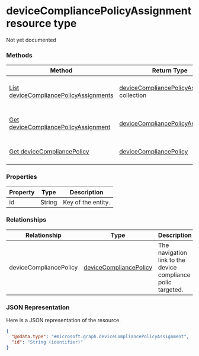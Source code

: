 ﻿# deviceCompliancePolicyAssignment resource type

Not yet documented
### Methods
|Method|Return Type|Description|
|---|---|---|
|[List deviceCompliancePolicyAssignments](../api/deviceCompliancePolicyAssignment_list.md)|[deviceCompliancePolicyAssignment](deviceCompliancePolicyAssignment.md) collection|List properties and relationships of the [deviceCompliancePolicyAssignment](../resource/deviceCompliancePolicyAssignment.md) objects.|
|[Get deviceCompliancePolicyAssignment](../api/deviceCompliancePolicyAssignment_get.md)|[deviceCompliancePolicyAssignment](deviceCompliancePolicyAssignment.md)|Read properties and relationships of the [deviceCompliancePolicyAssignment](../resource/deviceCompliancePolicyAssignment.md) object.|
|[Get deviceCompliancePolicy](../api/deviceCompliancePolicyAssignment_get_deviceCompliancePolicy.md)|[deviceCompliancePolicy](deviceCompliancePolicy.md)|Get the [deviceCompliancePolicy](deviceCompliancePolicy.md) from the deviceCompliancePolicy navigation property.|

### Properties
|Property|Type|Description|
|---|---|---|
|id|String|Key of the entity.|

### Relationships
|Relationship|Type|Description|
|---|---|---|
|deviceCompliancePolicy|[deviceCompliancePolicy](deviceCompliancePolicy.md)|The navigation link to the  device compliance polic targeted.|

### JSON Representation
Here is a JSON representation of the resource.
<!-- {
  "blockType": "resource",
  "keyProperty": "id",
  "@odata.type": "microsoft.graph.deviceCompliancePolicyAssignment"
}
-->
```json
{
  "@odata.type": "#microsoft.graph.deviceCompliancePolicyAssignment",
  "id": "String (identifier)"
}
```


